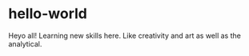 # hello-world

Heyo all!
Learning new skills here. Like creativity and art as well as the analytical.
